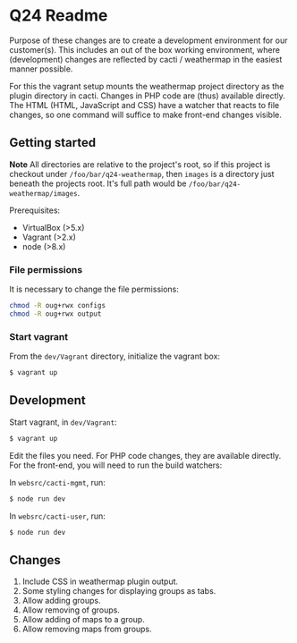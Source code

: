 # Q24 Readme

Purpose of these changes are to create a development environment for our customer(s). This includes an out of the box working environment,
where (development) changes are reflected by cacti / weathermap in the easiest manner possible.

For this the vagrant setup mounts the weathermap project directory as the plugin directory in cacti. Changes in PHP code are (thus)
available directly. The HTML (HTML, JavaScript and CSS) have a watcher that reacts to file changes, so one command will suffice to make
front-end changes visible.


## Getting started
**Note** All directories are relative to the project's root, so if this project is checkout under `/foo/bar/q24-weathermap`, then `images`
is a directory just beneath the projects root. It's full path would be `/foo/bar/q24-weathermap/images`.

Prerequisites:
* VirtualBox (>5.x)
* Vagrant (>2.x)
* node (>8.x)

### File permissions
It is necessary to change the file permissions:
```bash
chmod -R oug+rwx configs
chmod -R oug+rwx output
```

### Start vagrant
From the `dev/Vagrant` directory, initialize the vagrant box:
```bash
$ vagrant up
```

## Development

Start vagrant, in `dev/Vagrant`:
```bash
$ vagrant up
```

Edit the files you need. For PHP code changes, they are available directly. For the front-end, you will need to run the build watchers:

In `websrc/cacti-mgmt`, run:
```bash
$ node run dev
```

In `websrc/cacti-user`, run:
```bash
$ node run dev
```

## Changes
1. Include CSS in weathermap plugin output.
1. Some styling changes for displaying groups as tabs.
1. Allow adding groups.
1. Allow removing of groups.
1. Allow adding of maps to a group.
1. Allow removing maps from groups.
